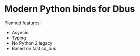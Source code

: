 # Modern Python binds for Dbus

Planned features:

* Asyncio
* Typing
* No Python 2 legacy
* Based on fast sd_bus
